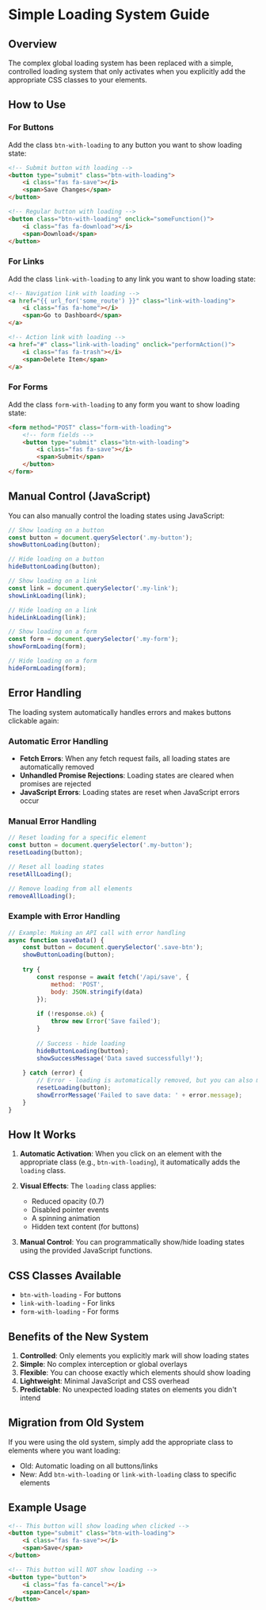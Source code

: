 # Simple Loading System Guide

## Overview
The complex global loading system has been replaced with a simple, controlled loading system that only activates when you explicitly add the appropriate CSS classes to your elements.

## How to Use

### For Buttons
Add the class `btn-with-loading` to any button you want to show loading state:

```html
<!-- Submit button with loading -->
<button type="submit" class="btn-with-loading">
    <i class="fas fa-save"></i>
    <span>Save Changes</span>
</button>

<!-- Regular button with loading -->
<button class="btn-with-loading" onclick="someFunction()">
    <i class="fas fa-download"></i>
    <span>Download</span>
</button>
```

### For Links
Add the class `link-with-loading` to any link you want to show loading state:

```html
<!-- Navigation link with loading -->
<a href="{{ url_for('some_route') }}" class="link-with-loading">
    <i class="fas fa-home"></i>
    <span>Go to Dashboard</span>
</a>

<!-- Action link with loading -->
<a href="#" class="link-with-loading" onclick="performAction()">
    <i class="fas fa-trash"></i>
    <span>Delete Item</span>
</a>
```

### For Forms
Add the class `form-with-loading` to any form you want to show loading state:

```html
<form method="POST" class="form-with-loading">
    <!-- form fields -->
    <button type="submit" class="btn-with-loading">
        <i class="fas fa-save"></i>
        <span>Submit</span>
    </button>
</form>
```

## Manual Control (JavaScript)

You can also manually control the loading states using JavaScript:

```javascript
// Show loading on a button
const button = document.querySelector('.my-button');
showButtonLoading(button);

// Hide loading on a button
hideButtonLoading(button);

// Show loading on a link
const link = document.querySelector('.my-link');
showLinkLoading(link);

// Hide loading on a link
hideLinkLoading(link);

// Show loading on a form
const form = document.querySelector('.my-form');
showFormLoading(form);

// Hide loading on a form
hideFormLoading(form);
```

## Error Handling

The loading system automatically handles errors and makes buttons clickable again:

### Automatic Error Handling
- **Fetch Errors**: When any fetch request fails, all loading states are automatically removed
- **Unhandled Promise Rejections**: Loading states are cleared when promises are rejected
- **JavaScript Errors**: Loading states are reset when JavaScript errors occur

### Manual Error Handling
```javascript
// Reset loading for a specific element
const button = document.querySelector('.my-button');
resetLoading(button);

// Reset all loading states
resetAllLoading();

// Remove loading from all elements
removeAllLoading();
```

### Example with Error Handling
```javascript
// Example: Making an API call with error handling
async function saveData() {
    const button = document.querySelector('.save-btn');
    showButtonLoading(button);
    
    try {
        const response = await fetch('/api/save', {
            method: 'POST',
            body: JSON.stringify(data)
        });
        
        if (!response.ok) {
            throw new Error('Save failed');
        }
        
        // Success - hide loading
        hideButtonLoading(button);
        showSuccessMessage('Data saved successfully!');
        
    } catch (error) {
        // Error - loading is automatically removed, but you can also manually reset
        resetLoading(button);
        showErrorMessage('Failed to save data: ' + error.message);
    }
}
```

## How It Works

1. **Automatic Activation**: When you click on an element with the appropriate class (e.g., `btn-with-loading`), it automatically adds the `loading` class.

2. **Visual Effects**: The `loading` class applies:
   - Reduced opacity (0.7)
   - Disabled pointer events
   - A spinning animation
   - Hidden text content (for buttons)

3. **Manual Control**: You can programmatically show/hide loading states using the provided JavaScript functions.

## CSS Classes Available

- `btn-with-loading` - For buttons
- `link-with-loading` - For links  
- `form-with-loading` - For forms

## Benefits of the New System

1. **Controlled**: Only elements you explicitly mark will show loading states
2. **Simple**: No complex interception or global overlays
3. **Flexible**: You can choose exactly which elements should show loading
4. **Lightweight**: Minimal JavaScript and CSS overhead
5. **Predictable**: No unexpected loading states on elements you didn't intend

## Migration from Old System

If you were using the old system, simply add the appropriate class to elements where you want loading:

- Old: Automatic loading on all buttons/links
- New: Add `btn-with-loading` or `link-with-loading` class to specific elements

## Example Usage

```html
<!-- This button will show loading when clicked -->
<button type="submit" class="btn-with-loading">
    <i class="fas fa-save"></i>
    <span>Save</span>
</button>

<!-- This button will NOT show loading -->
<button type="button">
    <i class="fas fa-cancel"></i>
    <span>Cancel</span>
</button>
``` 